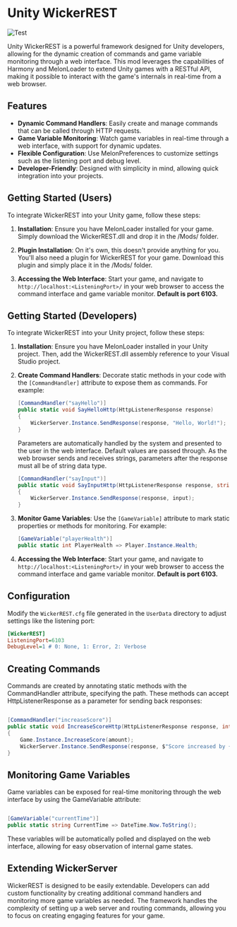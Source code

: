 # Unity WickerREST

![Test](https://github.com/derekShaheen/WickerREST/blob/main/web/resources/h192.png?raw=true)

Unity WickerREST is a powerful framework designed for Unity developers, allowing for the dynamic creation of commands and game variable monitoring through a web interface. This mod leverages the capabilities of Harmony and MelonLoader to extend Unity games with a RESTful API, making it possible to interact with the game's internals in real-time from a web browser.

## Features

- **Dynamic Command Handlers**: Easily create and manage commands that can be called through HTTP requests.
- **Game Variable Monitoring**: Watch game variables in real-time through a web interface, with support for dynamic updates.
- **Flexible Configuration**: Use MelonPreferences to customize settings such as the listening port and debug level.
- **Developer-Friendly**: Designed with simplicity in mind, allowing quick integration into your projects.

## Getting Started (Users)

To integrate WickerREST into your Unity game, follow these steps:

1. **Installation**: Ensure you have MelonLoader installed for your game. Simply download the WickerREST.dll and drop it in the /Mods/ folder.

2. **Plugin Installation**: On it's own, this doesn't provide anything for you. You'll also need a plugin for WickerREST for your game. Download this plugin and simply place it in the /Mods/ folder.

3. **Accessing the Web Interface**: Start your game, and navigate to `http://localhost:<ListeningPort>/` in your web browser to access the command interface and game variable monitor. **Default is port 6103.**

## Getting Started (Developers)

To integrate WickerREST into your Unity project, follow these steps:

1. **Installation**: Ensure you have MelonLoader installed in your Unity project. Then, add the WickerREST.dll assembly reference to your Visual Studio project.

2. **Create Command Handlers**: Decorate static methods in your code with the `[CommandHandler]` attribute to expose them as commands. For example:

    ```csharp
    [CommandHandler("sayHello")]
    public static void SayHelloHttp(HttpListenerResponse response)
    {
        WickerServer.Instance.SendResponse(response, "Hello, World!");
    }
    ```
    Parameters are automatically handled by the system and presented to the user in the web interface. Default values are passed through. As the web browser sends and receives strings, parameters after the response must all be of string data type.

    ```csharp
    [CommandHandler("sayInput")]
    public static void SayInputHttp(HttpListenerResponse response, string input = "Hello World!")
    {
        WickerServer.Instance.SendResponse(response, input);
    }
    ```

3. **Monitor Game Variables**: Use the `[GameVariable]` attribute to mark static properties or methods for monitoring. For example:

    ```csharp
    [GameVariable("playerHealth")]
    public static int PlayerHealth => Player.Instance.Health;
    ```

4. **Accessing the Web Interface**: Start your game, and navigate to `http://localhost:<ListeningPort>/` in your web browser to access the command interface and game variable monitor. **Default is port 6103.**

## Configuration

Modify the `WickerREST.cfg` file generated in the `UserData` directory to adjust settings like the listening port:

```ini
[WickerREST]
ListeningPort=6103
DebugLevel=1 # 0: None, 1: Error, 2: Verbose
```

## Creating Commands

Commands are created by annotating static methods with the CommandHandler attribute, specifying the path. These methods can accept HttpListenerResponse as a parameter for sending back responses:

```csharp

[CommandHandler("increaseScore")]
public static void IncreaseScoreHttp(HttpListenerResponse response, int amount = 10)
{
    Game.Instance.IncreaseScore(amount);
    WickerServer.Instance.SendResponse(response, $"Score increased by {amount}");
}
```

## Monitoring Game Variables

Game variables can be exposed for real-time monitoring through the web interface by using the GameVariable attribute:

```csharp

[GameVariable("currentTime")]
public static string CurrentTime => DateTime.Now.ToString();
```

These variables will be automatically polled and displayed on the web interface, allowing for easy observation of internal game states.

## Extending WickerServer

WickerREST is designed to be easily extendable. Developers can add custom functionality by creating additional command handlers and monitoring more game variables as needed. The framework handles the complexity of setting up a web server and routing commands, allowing you to focus on creating engaging features for your game.